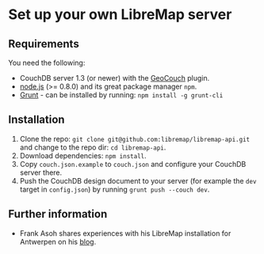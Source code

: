# Set up your own LibreMap server

## Requirements
You need the following:
* CouchDB server 1.3 (or newer) with the [GeoCouch](https://github.com/couchbase/geocouch/) plugin.
* [node.js](http://nodejs.org/) (>= 0.8.0) and its great package manager `npm`.
* [Grunt](http://gruntjs.com/) - can be installed by running: ```npm install -g grunt-cli```

## Installation
1. Clone the repo: ```git clone git@github.com:libremap/libremap-api.git``` and change to the repo dir: ```cd libremap-api```.
2. Download dependencies: ```npm install```.
3. Copy `couch.json.example` to `couch.json` and configure your CouchDB server there.
4. Push the CouchDB design document to your server (for example the `dev` target in `config.json`) by running ```grunt push --couch dev```.

## Further information

* Frank Asoh shares experiences with his LibreMap installation for Antwerpen on his [blog](http://internshipua.blogspot.be/).
